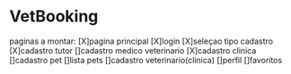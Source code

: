 # VetBooking


paginas a montar:
[X]pagina principal
[X]login
[X]seleçao tipo cadastro
[X]cadastro tutor
[]cadastro medico veterinario
[X]cadastro clinica
[]cadastro pet
[]lista pets
[]cadastro veterinario(clinica)
[]perfil
[]favoritos
